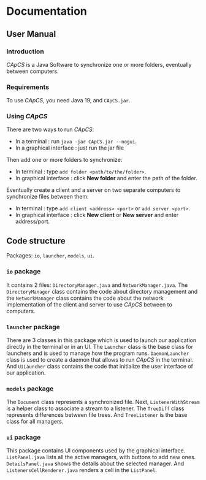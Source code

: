 # Documentation

## User Manual

### Introduction

*CApCS* is a Java Software to synchronize one or more folders, eventually between computers.

### Requirements

To use *CApCS*, you need Java 19, and `CApCS.jar`.

### Using *CApCS*

There are two ways to run *CApCS*:
- In a terminal : run `java -jar CApCS.jar --nogui`.
- In a graphical interface : just run the jar file

Then add one or more folders to synchronize:
- In terminal : type `add folder <path/to/the/folder>`.
- In graphical interface : click **New folder** and enter the path of the folder.

Eventually create a client and a server on two separate computers to synchronize files between them:
- In terminal : type `add client <address> <port>` or `add server <port>`.
- In graphical interface : click **New client** or **New server** and enter address/port.

## Code structure

Packages: `io`, `launcher`, `models`, `ui`.

### `io` package

It contains 2 files: `DirectoryManager.java` and `NetworkManager.java`.
The `DirectoryManager` class contains the code about directory management and the `NetworkManager` class contains the code about the network implementation of the client and server to use *CApCS* between to computers.

### `launcher` package

There are 3 classes in this package which is used to launch our application directly in the terminal or in an UI. The `Launcher` class is the base class for launchers and is used to manage how the program runs. `DaemonLauncher` class is used to create a daemon that allows to run *CApCS* in the terminal. And `UILauncher` class contains the code that initialize the user interface of our application.

### `models` package

The `Document` class represents a synchronized file. Next, `ListenerWithStream` is a helper class to associate a stream to a listener. The `TreeDiff` class represents differences between file trees. And `TreeListener` is the base class for all managers.

### `ui` package

This package contains UI components used by the graphical interface. `ListPanel.java` lists all the active managers, with buttons to add new ones. `DetailsPanel.java` shows the details about the selected manager. And `ListenersCellRenderer.java` renders a cell in the `ListPanel`.
